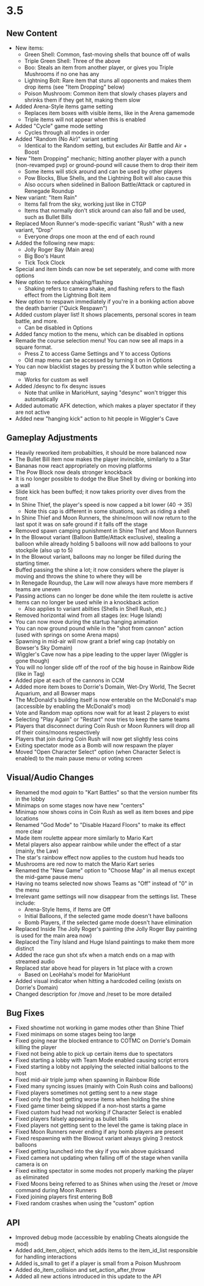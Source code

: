 # 3.5
## New Content
- New items:
    - Green Shell: Common, fast-moving shells that bounce off of walls
    - Triple Green Shell: Three of the above
    - Boo: Steals an item from another player, or gives you Triple Mushrooms if no one has any
    - Lightning Bolt: Rare item that stuns all opponents and makes them drop items (see "Item Dropping" below)
    - Poison Mushroom: Common item that slowly chases players and shrinks them if they get hit, making them slow
- Added Arena-Style items game setting
    - Replaces item boxes with visible items, like in the Arena gamemode
    - Triple items will not appear when this is enabled
- Added "Cycle" game mode setting
    - Cycles through all modes in order
- Added "Random (No Air)" variant setting
    - Identical to the Random setting, but excludes Air Battle and Air + Boost
- New "Item Dropping" mechanic; hitting another player with a punch (non-revamped pvp) or ground-pound will cause them to drop their item
    - Some items will stick around and can be used by other players
    - Pow Blocks, Blue Shells, and the Lightning Bolt will also cause this
    - Also occurs when sidelined in Balloon Battle/Attack or captured in Renegade Roundup
- New variant: "Item Rain"
    - Items fall from the sky, working just like in CTGP
    - Items that normally don't stick around can also fall and be used, such as Bullet Bills
- Replaced Moon Runner's mode-specific variant "Rush" with a new variant, "Drop"
    - Everyone drops one moon at the end of each round
- Added the following new maps:
    - Jolly Roger Bay (Main area)
    - Big Boo's Haunt
    - Tick Tock Clock
- Special and item binds can now be set seperately, and come with more options
- New option to reduce shaking/flashing
    - Shaking refers to camera shake, and flashing refers to the flash effect from the Lightning Bolt item
- New option to respawn immediately if you're in a bonking action above the death barrier ("Quick Respawn")
- Added custom player list! It shows placements, personal scores in team battle, and more.
    - Can be disabled in Options
- Added fancy motion to the menu, which can be disabled in options
- Remade the course selection menu! You can now see all maps in a square format.
    - Press Z to access Game Settings and Y to access Options
    - Old map menu can be accessed by turning it on in Options
- You can now blacklist stages by pressing the X button while selecting a map
    - Works for custom as well
- Added /desync to fix desync issues
    - Note that unlike in MarioHunt, saying "desync" won't trigger this automatically
- Added automatic AFK detection, which makes a player spectator if they are not active
- Added new "hanging kick" action to hit people in Wiggler's Cave
## Gameplay Adjustments
- Heavily reworked item probabilties, it should be more balanced now
- The Bullet Bill item now makes the player invincible, similarly to a Star
- Bananas now react appropriately on moving platforms
- The Pow Block now deals stronger knockback
- It is no longer possible to dodge the Blue Shell by diving or bonking into a wall
- Slide kick has been buffed; it now takes priority over dives from the front
- In Shine Thief, the player's speed is now capped a bit lower (40 -> 35)
    - Note this cap is different in some situations, such as riding a shell
- In Shine Thief and Moon Runners, the shine/moon will now return to the last spot it was on safe ground if it falls off the stage
- Removed spawn camping punishment in Shine Thief and Moon Runners
- In the Blowout variant (Balloon Battle/Attack exclusive), stealing a balloon while already holding 5 balloons will now add balloons to your stockpile (also up to 5)
- In the Blowout variant, balloons may no longer be filled during the starting timer.
- Buffed passing the shine a lot; it now considers where the player is moving and throws the shine to where they will be
- In Renegade Roundup, the Law will now always have more members if teams are uneven
- Passing actions can no longer be done while the item roulette is active
- Items can no longer be used while in a knockback action
    - Also applies to variant abilties (Shells in Shell Rush, etc.)
- Removed horizontal wind from all stages (ex: Huge Island)
- You can now move during the startup hanging animation
- You can now ground pound while in the "shot from cannon" action (used with springs on some Arena maps)
- Spawning in mid-air will now grant a brief wing cap (notably on Bowser's Sky Domain)
- Wiggler's Cave now has a pipe leading to the upper layer (Wiggler is gone though)
- You will no longer slide off of the roof of the big house in Rainbow Ride (like in Tag)
- Added pipe at each of the cannons in CCM
- Added more item boxes to Dorrie's Domain, Wet-Dry World, The Secret Aquarium, and all Bowser maps
- The McDonald's building itself is now enterable on the McDonald's map (accessible by enabling the McDonald's mod)
- Vote and Random map options now wait for at least 2 players to exist
- Selecting "Play Again" or "Restart" now tries to keep the same teams
- Players that disconnect during Coin Rush or Moon Runners will drop all of their coins/moons respectively
- Players that join during Coin Rush will now get slightly less coins
- Exiting spectator mode as a Bomb will now respawn the player
- Moved "Open Character Select" option (when Character Select is enabled) to the main pause menu or voting screen
## Visual/Audio Changes
- Renamed the mod *again* to "Kart Battles" so that the version number fits in the lobby
- Minimaps on some stages now have new "centers"
- Minimap now shows coins in Coin Rush as well as item boxes and pipe locations
- Renamed "God Mode" to "Disable Hazard Floors" to make its effect more clear
- Made item roulette appear more similarly to Mario Kart
- Metal players also appear rainbow while under the effect of a star (mainly, the Law)
- The star's rainbow effect now applies to the custom hud heads too
- Mushrooms are red now to match the Mario Kart series
- Renamed the "New Game" option to "Choose Map" in all menus except the mid-game pause menu
- Having no teams selected now shows Teams as "Off" instead of "0" in the menu
- Irrelevant game settings will now disappear from the settings list. These include:
    - Arena-Style Items, if Items are Off
    - Initial Balloons, if the selected game mode doesn't have balloons
    - Bomb Players, if the selected game mode doesn't have elimination
- Replaced Inside The Jolly Roger's painting (the Jolly Roger Bay painting is used for the main area now)
- Replaced the Tiny Island and Huge Island paintings to make them more distinct
- Added the race gun shot sfx when a match ends on a map with streamed audio
- Replaced star above head for players in 1st place with a crown
    - Based on LeoHaha's model for MarioHunt
- Added visual indicator when hitting a hardcoded ceiling (exists on Dorrie's Domain)
- Changed description for /move and /reset to be more detailed
## Bug Fixes
- Fixed showtime not working in game modes other than Shine Thief
- Fixed minimaps on some stages being too large
- Fixed going near the blocked entrance to COTMC on Dorrie's Domain killing the player
- Fixed not being able to pick up certain items due to spectators
- Fixed starting a lobby with Team Mode enabled causing script errors
- Fixed starting a lobby not applying the selected initial balloons to the host
- Fixed mid-air triple jump when spawning in Rainbow Ride
- Fixed many syncing issues (mainly with Coin Rush coins and balloons)
- Fixed players sometimes not getting sent to a new stage
- Fixed only the host getting worse items when holding the shine
- Fixed game timer being skipped if a non-host starts a game
- Fixed custom hud head not working if Character Select is enabled
- Fixed players falsely appearing as bullet bills
- Fixed players not getting sent to the level the game is taking place in
- Fixed Moon Runners never ending if any bomb players are present
- Fixed respawning with the Blowout variant always giving 3 restock balloons
- Fixed getting launched into the sky if you win above quicksand
- Fixed camera not updating when falling off of the stage when vanilla camera is on
- Fixed exiting spectator in some modes not properly marking the player as eliminated
- Fixed Moons being referred to as Shines when using the /reset or /move command during Moon Runners
- Fixed joining players first entering BoB
- Fixed random crashes when using the "custom" option
## API
- Improved debug mode (accessible by enabling Cheats alongside the mod)
- Added add_item_object, which adds items to the item_id_list responsible for handling interactions
- Added is_small to get if a player is small from a Poison Mushroom
- Added do_item_collision and set_action_after_throw
- Added all new actions introduced in this update to the API